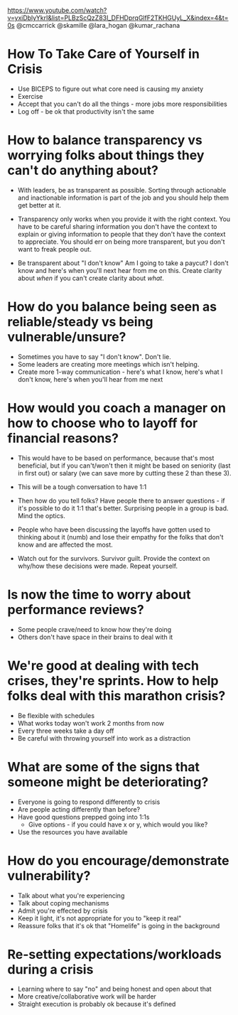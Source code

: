 https://www.youtube.com/watch?v=yxiDblyYkrI&list=PLBzScQzZ83I_DFHDprqGlfF2TKHGUyL_X&index=4&t=0s
@cmccarrick
@skamille
@lara_hogan
@kumar_rachana

# How To Take Care of Yourself in Crisis


* Use BICEPS to figure out what core need is causing my anxiety
* Exercise
* Accept that you can't do all the things - more jobs more responsibilities
* Log off - be ok that productivity isn't the same

# How to balance transparency vs worrying folks about things they can't do anything about? 

* With leaders, be as transparent as possible.  Sorting through actionable and inactionable information is part of the job and you should help them get better at it.

* Transparency only works when you provide it with the right context.  You have to be careful sharing information you don't have the context to explain or giving information to people that they don't have the context to appreciate.  You should err on being more transparent, but you don't want to freak people out.

* Be transparent about  "I don't know"   Am I going to take a paycut?  I don't know and here's when you'll next hear from me on this.  Create clarity about _when_ if you can't create clarity about _what_.

# How do you balance being seen as reliable/steady vs being vulnerable/unsure? 

* Sometimes you have to say "I don't know".  Don't lie.
* Some leaders are creating more meetings which isn't helping.
* Create more 1-way communication - here's what I know, here's what I don't know, here's when you'll hear from me next

# How would you coach a manager on how to choose who to layoff for financial reasons?

* This would have to be based on performance, because that's most beneficial, but if you can't/won't then it might be based on seniority (last in first out) or salary (we can save more by cutting these 2 than these 3).

* This will be a tough conversation to have 1:1

* Then how do you tell folks?  Have people there to answer questions - if it's possible to do it 1:1 that's better.  Surprising people in a group is bad.  Mind the optics.

* People who have been discussing the layoffs have gotten used to thinking about it (numb) and lose their empathy for the folks that don't know and are affected the most.

* Watch out for the survivors.  Survivor guilt.  Provide the context on why/how these decisions were made.  Repeat yourself.

# Is now the time to worry about performance reviews?
* Some people crave/need to know how they're doing
* Others don't have space in their brains to deal with it

# We're good at dealing with tech crises, they're sprints. How to help folks deal with this marathon crisis?

* Be flexible with schedules
* What works today won't work 2 months from now
* Every three weeks take a day off
* Be careful with throwing yourself into work as a distraction

# What are some of the signs that someone might be deteriorating?

* Everyone is going to respond differently to crisis
* Are people acting differently than before?
* Have good questions prepped going into 1:1s
  * Give options - if you could have x or y, which would you like?
*  Use the resources you have available

# How do you encourage/demonstrate vulnerability?

* Talk about what you're experiencing
* Talk about coping mechanisms
* Admit you're effected by crisis
* Keep it light, it's not appropriate for you to "keep it real"
* Reassure folks that it's ok that "Homelife" is going in the background

# Re-setting expectations/workloads during a crisis

* Learning where to say "no" and being honest and open about that
* More creative/collaborative work will be harder
* Straight execution is probably ok because it's defined
